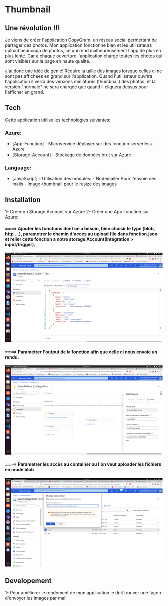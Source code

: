 # Thumbnail

## Une révolution !!!

Je viens de créer l'application CopyGram, un réseau social permettant de partager des photos. Mon application fonctionne bien et les utilisateurs upload beaucoup de photos, ce qui rend malheureusement l'app de plus en plus lente. Car à chaque ouverture l'application charge toutes les photos qui sont visibles sur la page en haute qualité.

J'ai donc une idée de génie! Réduire la taille des images lorsque celles ci ne sont pas affichées en grand sur l'application. Quand l'utilisateur ouvrira l'application il verra des versions miniatures (thumbnail) des photos, et la version "normale" ne sera chargée que quand il cliquera dessus pour l'afficher en grand.

## Tech

Cette application utilise les technologies suivantes:

### Azure:

- [App-Function] - Microservice déployer sur des fonction serverless Azure
- [Storage-Account] - Stockage de données brut sur Azure

### Language:

- [JavaScript] - Utilisation des modules:
                    - Nodemailer Pour l'envoie des mails
                    - image-thumbnail pour le resize des images

## Installation

1- Créer un Storage Account sur Azure
2- Créer une App-function sur Azure:

#### ====> Ajouter les functions dont on a besoin, bien choisir le type (blob, http ...), parametrer le chemin d'accés au upload file dans fonction.json et relier cette fonction a notre storage Account(integration > input/trigger).


![Alt text](screen-package.png "function.json")


#### ====> Parametrer l'output de la fonction afin que celle ci nous envoie un rendu.



![Alt text](screen-output.png "parametrage du output")



#### ====> Parametrer les accès au container ou l'on veut uploader les fichiers en mode blob



![Alt text](screen-container.png "parametrage du container")

## Developement

1- Pour améliorer le rendement de mon application je doit trouver une façon d'envoyer les images par mail

